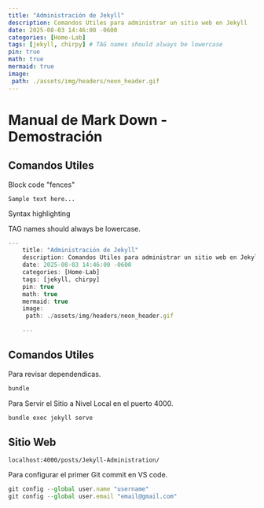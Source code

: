```yaml
---
title: "Administración de Jekyll"
description: Comandos Utiles para administrar un sitio web en Jekyll
date: 2025-08-03 14:46:00 -0600
categories: [Home-Lab]
tags: [jekyll, chirpy] # TAG names should always be lowercase
pin: true
math: true
mermaid: true
image:
 path: ./assets/img/headers/neon_header.gif
---
```


# Manual de Mark Down - Demostración

## Comandos Utiles

Block code "fences"

```
Sample text here...
```

Syntax highlighting

TAG names should always be lowercase.

``` js
---
    title: "Administración de Jekyll"
    description: Comandos Utiles para administrar un sitio web en Jekyll
    date: 2025-08-03 14:46:00 -0600
    categories: [Home-Lab]
    tags: [jekyll, chirpy]
    pin: true
    math: true
    mermaid: true
    image:
     path: ./assets/img/headers/neon_header.gif
    
    ---
```

## Comandos Utiles

Para revisar dependendicas.

``` js
bundle

```

Para Servir el Sitio a Nivel Local en el puerto 4000.

``` js
bundle exec jekyll serve

```

## Sitio Web

    
    localhost:4000/posts/Jekyll-Administration/
    

Para configurar el primer Git commit en VS code.

``` js
git config --global user.name "username"
git config --global user.email "email@gmail.com"
```